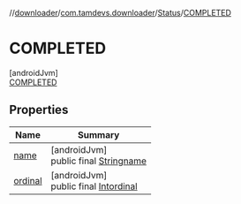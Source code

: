 //[downloader](../../../../index.md)/[com.tamdevs.downloader](../../index.md)/[Status](../index.md)/[COMPLETED](index.md)

# COMPLETED

[androidJvm]\
[COMPLETED](index.md)

## Properties

| Name | Summary |
|---|---|
| [name](../-u-n-k-n-o-w-n/index.md#-372974862%2FProperties%2F1725225430) | [androidJvm]<br>public final [String](https://kotlinlang.org/api/latest/jvm/stdlib/kotlin/-string/index.html)[name](../-u-n-k-n-o-w-n/index.md#-372974862%2FProperties%2F1725225430) |
| [ordinal](../-u-n-k-n-o-w-n/index.md#-739389684%2FProperties%2F1725225430) | [androidJvm]<br>public final [Int](https://kotlinlang.org/api/latest/jvm/stdlib/kotlin/-int/index.html)[ordinal](../-u-n-k-n-o-w-n/index.md#-739389684%2FProperties%2F1725225430) |
